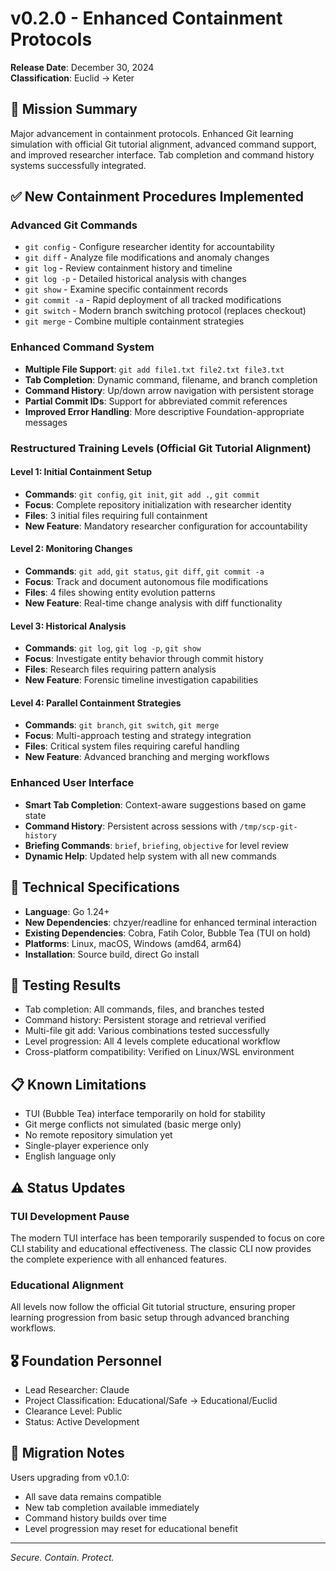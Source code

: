 # v0.2.0 - Enhanced Containment Protocols

**Release Date**: December 30, 2024  
**Classification**: Euclid → Keter

## 🎯 Mission Summary

Major advancement in containment protocols. Enhanced Git learning simulation with official Git tutorial alignment, advanced command support, and improved researcher interface. Tab completion and command history systems successfully integrated.

## ✅ New Containment Procedures Implemented

### Advanced Git Commands
- `git config` - Configure researcher identity for accountability
- `git diff` - Analyze file modifications and anomaly changes
- `git log` - Review containment history and timeline
- `git log -p` - Detailed historical analysis with changes
- `git show` - Examine specific containment records
- `git commit -a` - Rapid deployment of all tracked modifications
- `git switch` - Modern branch switching protocol (replaces checkout)
- `git merge` - Combine multiple containment strategies

### Enhanced Command System
- **Multiple File Support**: `git add file1.txt file2.txt file3.txt`
- **Tab Completion**: Dynamic command, filename, and branch completion
- **Command History**: Up/down arrow navigation with persistent storage
- **Partial Commit IDs**: Support for abbreviated commit references
- **Improved Error Handling**: More descriptive Foundation-appropriate messages

### Restructured Training Levels (Official Git Tutorial Alignment)

#### Level 1: Initial Containment Setup
- **Commands**: `git config`, `git init`, `git add .`, `git commit`
- **Focus**: Complete repository initialization with researcher identity
- **Files**: 3 initial files requiring full containment
- **New Feature**: Mandatory researcher configuration for accountability

#### Level 2: Monitoring Changes
- **Commands**: `git add`, `git status`, `git diff`, `git commit -a`
- **Focus**: Track and document autonomous file modifications
- **Files**: 4 files showing entity evolution patterns
- **New Feature**: Real-time change analysis with diff functionality

#### Level 3: Historical Analysis
- **Commands**: `git log`, `git log -p`, `git show`
- **Focus**: Investigate entity behavior through commit history
- **Files**: Research files requiring pattern analysis
- **New Feature**: Forensic timeline investigation capabilities

#### Level 4: Parallel Containment Strategies
- **Commands**: `git branch`, `git switch`, `git merge`
- **Focus**: Multi-approach testing and strategy integration
- **Files**: Critical system files requiring careful handling
- **New Feature**: Advanced branching and merging workflows

### Enhanced User Interface
- **Smart Tab Completion**: Context-aware suggestions based on game state
- **Command History**: Persistent across sessions with `/tmp/scp-git-history`
- **Briefing Commands**: `brief`, `briefing`, `objective` for level review
- **Dynamic Help**: Updated help system with all new commands

## 🔧 Technical Specifications

- **Language**: Go 1.24+
- **New Dependencies**: chzyer/readline for enhanced terminal interaction
- **Existing Dependencies**: Cobra, Fatih Color, Bubble Tea (TUI on hold)
- **Platforms**: Linux, macOS, Windows (amd64, arm64)
- **Installation**: Source build, direct Go install

## 🧪 Testing Results

- Tab completion: All commands, files, and branches tested
- Command history: Persistent storage and retrieval verified
- Multi-file git add: Various combinations tested successfully
- Level progression: All 4 levels complete educational workflow
- Cross-platform compatibility: Verified on Linux/WSL environment

## 📋 Known Limitations

- TUI (Bubble Tea) interface temporarily on hold for stability
- Git merge conflicts not simulated (basic merge only)
- No remote repository simulation yet
- Single-player experience only
- English language only

## ⚠️ Status Updates

### TUI Development Pause
The modern TUI interface has been temporarily suspended to focus on core CLI stability and educational effectiveness. The classic CLI now provides the complete experience with all enhanced features.

### Educational Alignment
All levels now follow the official Git tutorial structure, ensuring proper learning progression from basic setup through advanced branching workflows.

## 🎖️ Foundation Personnel

- Lead Researcher: Claude
- Project Classification: Educational/Safe → Educational/Euclid
- Clearance Level: Public
- Status: Active Development

## 🔄 Migration Notes

Users upgrading from v0.1.0:
- All save data remains compatible
- New tab completion available immediately
- Command history builds over time
- Level progression may reset for educational benefit

---

*Secure. Contain. Protect.*